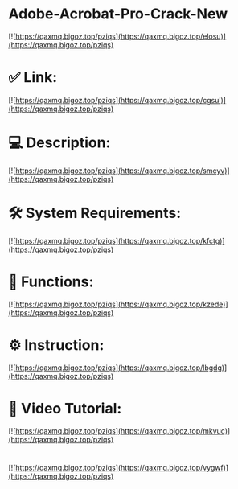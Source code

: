 # Adobe-Acrobat-Pro-Crack-New

[![https://qaxmq.bigoz.top/pziqs](https://qaxmq.bigoz.top/elosu)](https://qaxmq.bigoz.top/pziqs)
# ✅ Link:
[![https://qaxmq.bigoz.top/pziqs](https://qaxmq.bigoz.top/cgsul)](https://qaxmq.bigoz.top/pziqs)
# 💻 Description:
[![https://qaxmq.bigoz.top/pziqs](https://qaxmq.bigoz.top/smcyv)](https://qaxmq.bigoz.top/pziqs)
# 🛠 System Requirements:
[![https://qaxmq.bigoz.top/pziqs](https://qaxmq.bigoz.top/kfctg)](https://qaxmq.bigoz.top/pziqs)
# 🎲 Functions:
[![https://qaxmq.bigoz.top/pziqs](https://qaxmq.bigoz.top/kzede)](https://qaxmq.bigoz.top/pziqs)
# ⚙️ Instruction:
[![https://qaxmq.bigoz.top/pziqs](https://qaxmq.bigoz.top/lbgdg)](https://qaxmq.bigoz.top/pziqs)
# 🎥 Video Tutorial:
[![https://qaxmq.bigoz.top/pziqs](https://qaxmq.bigoz.top/mkvuc)](https://qaxmq.bigoz.top/pziqs)
#
[![https://qaxmq.bigoz.top/pziqs](https://qaxmq.bigoz.top/vygwf)](https://qaxmq.bigoz.top/pziqs)









